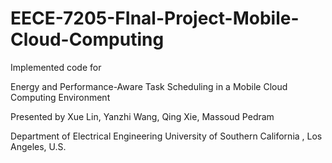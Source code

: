 # EECE-7205-FInal-Project-Mobile-Cloud-Computing

Implemented code for 

Energy and Performance-Aware Task Scheduling in a Mobile Cloud Computing Environment

Presented by
Xue Lin, Yanzhi Wang, Qing Xie, Massoud Pedram

Department of Electrical Engineering University of Southern California , Los Angeles, U.S.
